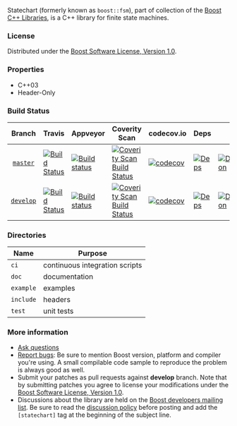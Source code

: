 Statechart (formerly known as `boost::fsm`), part of collection of the [Boost C++ Libraries](http://github.com/boostorg), is a C++ library for finite state machines.

### License

Distributed under the [Boost Software License, Version 1.0](http://www.boost.org/LICENSE_1_0.txt).

### Properties

* C++03
* Header-Only

### Build Status

Branch          | Travis | Appveyor | Coverity Scan | codecov.io | Deps | Docs | Tests |
:-------------: | ------ | -------- | ------------- | ---------- | ---- | ---- | ----- |
[`master`](https://github.com/boostorg/statechart/tree/master) | [![Build Status](https://travis-ci.org/boostorg/statechart.svg?branch=master)](https://travis-ci.org/boostorg/statechart) | [![Build status](https://ci.appveyor.com/api/projects/status/nuihr6s92fjb9gwy/branch/master?svg=true)](https://ci.appveyor.com/project/maintainer/statechart-xyzzy/branch/master) | [![Coverity Scan Build Status](https://scan.coverity.com/projects/13982/badge.svg)](https://scan.coverity.com/projects/boostorg-statechart) | [![codecov](https://codecov.io/gh/boostorg/statechart/branch/master/graph/badge.svg)](https://codecov.io/gh/boostorg/statechart/branch/master)| [![Deps](https://img.shields.io/badge/deps-master-brightgreen.svg)](https://pdimov.github.io/boostdep-report/master/statechart.html) | [![Documentation](https://img.shields.io/badge/docs-master-brightgreen.svg)](http://www.boost.org/doc/libs/master/doc/html/statechart.html) | [![Enter the Matrix](https://img.shields.io/badge/matrix-master-brightgreen.svg)](http://www.boost.org/development/tests/master/developer/statechart.html)
[`develop`](https://github.com/boostorg/statechart/tree/develop) | [![Build Status](https://travis-ci.org/boostorg/statechart.svg?branch=develop)](https://travis-ci.org/boostorg/statechart) | [![Build status](https://ci.appveyor.com/api/projects/status/nuihr6s92fjb9gwy/branch/develop?svg=true)](https://ci.appveyor.com/project/maintainer/statechart-xyzzy/branch/develop) | [![Coverity Scan Build Status](https://scan.coverity.com/projects/13982/badge.svg)](https://scan.coverity.com/projects/boostorg-statechart) | [![codecov](https://codecov.io/gh/boostorg/statechart/branch/develop/graph/badge.svg)](https://codecov.io/gh/boostorg/statechart/branch/develop) | [![Deps](https://img.shields.io/badge/deps-develop-brightgreen.svg)](https://pdimov.github.io/boostdep-report/develop/statechart.html) | [![Documentation](https://img.shields.io/badge/docs-develop-brightgreen.svg)](http://www.boost.org/doc/libs/develop/doc/html/statechart.html) | [![Enter the Matrix](https://img.shields.io/badge/matrix-develop-brightgreen.svg)](http://www.boost.org/development/tests/develop/developer/statechart.html)

### Directories

| Name        | Purpose                        |
| ----------- | ------------------------------ |
| `ci`        | continuous integration scripts |
| `doc`       | documentation                  |
| `example`   | examples                       |
| `include`   | headers                        |
| `test`      | unit tests                     |

### More information

* [Ask questions](http://stackoverflow.com/questions/ask?tags=c%2B%2B,boost,boost-statechart)
* [Report bugs](https://github.com/boostorg/statechart/issues): Be sure to mention Boost version, platform and compiler you're using. A small compilable code sample to reproduce the problem is always good as well.
* Submit your patches as pull requests against **develop** branch. Note that by submitting patches you agree to license your modifications under the [Boost Software License, Version 1.0](http://www.boost.org/LICENSE_1_0.txt).
* Discussions about the library are held on the [Boost developers mailing list](http://www.boost.org/community/groups.html#main). Be sure to read the [discussion policy](http://www.boost.org/community/policy.html) before posting and add the `[statechart]` tag at the beginning of the subject line.

